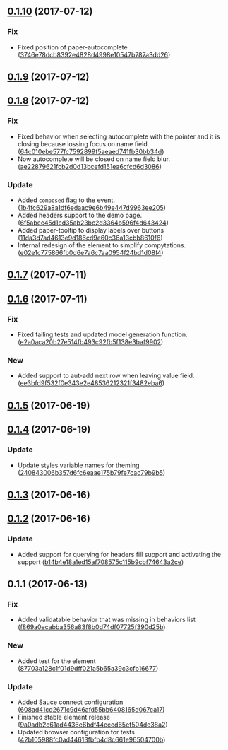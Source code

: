 <a name="0.1.10"></a>
## [0.1.10](https://github.com/advanced-rest-client/headers-form-editor/compare/0.1.9...v0.1.10) (2017-07-12)


### Fix

* Fixed position of paper-autocomplete ([3746e78dcb8392e4828d4998e10547b787a3dd26](https://github.com/advanced-rest-client/headers-form-editor/commit/3746e78dcb8392e4828d4998e10547b787a3dd26))



<a name="0.1.9"></a>
## [0.1.9](https://github.com/advanced-rest-client/headers-form-editor/compare/0.1.8...v0.1.9) (2017-07-12)




<a name="0.1.8"></a>
## [0.1.8](https://github.com/advanced-rest-client/headers-form-editor/compare/0.1.7...v0.1.8) (2017-07-12)


### Fix

* Fixed behavior when selecting autocomplete with the pointer and it is closing because lossing focus on name field. ([64c010ebe577fc7592899f5aeaed741fb30bb34d](https://github.com/advanced-rest-client/headers-form-editor/commit/64c010ebe577fc7592899f5aeaed741fb30bb34d))
* Now autocomplete will be closed on name field blur. ([ae22879621fcb2d0d13bcefd151ea6cfcd6d3086](https://github.com/advanced-rest-client/headers-form-editor/commit/ae22879621fcb2d0d13bcefd151ea6cfcd6d3086))

### Update

* Added `composed` flag to the event. ([1b4fc629a8a1df6edaac9e6b49e447d9963ee205](https://github.com/advanced-rest-client/headers-form-editor/commit/1b4fc629a8a1df6edaac9e6b49e447d9963ee205))
* Added headers support to the demo page. ([6f5abec45d1ed35ab23bc2d3364b596f4d643424](https://github.com/advanced-rest-client/headers-form-editor/commit/6f5abec45d1ed35ab23bc2d3364b596f4d643424))
* Added paper-tooltip to display labels over buttons ([11da3d7ad4613e9d186cd9e60c36a13cbb8610f6](https://github.com/advanced-rest-client/headers-form-editor/commit/11da3d7ad4613e9d186cd9e60c36a13cbb8610f6))
* Internal redesign of the element to simplify compytations. ([e02e1c775866fb0d6e7a6c7aa0954f24bd1d08f4](https://github.com/advanced-rest-client/headers-form-editor/commit/e02e1c775866fb0d6e7a6c7aa0954f24bd1d08f4))



<a name="0.1.7"></a>
## [0.1.7](https://github.com/advanced-rest-client/headers-form-editor/compare/0.1.6...v0.1.7) (2017-07-11)




<a name="0.1.6"></a>
## [0.1.6](https://github.com/advanced-rest-client/headers-form-editor/compare/0.1.5...v0.1.6) (2017-07-11)


### Fix

* Fixed failing tests and updated model generation function. ([e2a0aca20b27e514fb493c92fb5f138e3baf9902](https://github.com/advanced-rest-client/headers-form-editor/commit/e2a0aca20b27e514fb493c92fb5f138e3baf9902))

### New

* Added support to aut-add next row when leaving value field. ([ee3bfd9f532f0e343e2e48536212321f3482eba6](https://github.com/advanced-rest-client/headers-form-editor/commit/ee3bfd9f532f0e343e2e48536212321f3482eba6))



<a name="0.1.5"></a>
## [0.1.5](https://github.com/advanced-rest-client/headers-form-editor/compare/0.1.4...v0.1.5) (2017-06-19)




<a name="0.1.4"></a>
## [0.1.4](https://github.com/advanced-rest-client/headers-form-editor/compare/0.1.3...v0.1.4) (2017-06-19)


### Update

* Update styles variable names for theming ([240843006b357d6fc6eaae175b79fe7cac79b9b5](https://github.com/advanced-rest-client/headers-form-editor/commit/240843006b357d6fc6eaae175b79fe7cac79b9b5))



<a name="0.1.3"></a>
## [0.1.3](https://github.com/advanced-rest-client/headers-form-editor/compare/0.1.2...v0.1.3) (2017-06-16)




<a name="0.1.2"></a>
## [0.1.2](https://github.com/advanced-rest-client/headers-form-editor/compare/0.1.1...v0.1.2) (2017-06-16)


### Update

* Added support for querying for headers fill support and activating the support ([b14b4e18a1ed15af708575c115b9cbf74643a2ce](https://github.com/advanced-rest-client/headers-form-editor/commit/b14b4e18a1ed15af708575c115b9cbf74643a2ce))



<a name="0.1.1"></a>
## 0.1.1 (2017-06-13)


### Fix

* Added validatable behavior that was missing in behaviors list ([f869a0ecabba356a83f8b0d74df07725f390d25b](https://github.com/advanced-rest-client/headers-form-editor/commit/f869a0ecabba356a83f8b0d74df07725f390d25b))

### New

* Added test for the element ([87703a128c1f01d9dff021a5b65a39c3cfb16677](https://github.com/advanced-rest-client/headers-form-editor/commit/87703a128c1f01d9dff021a5b65a39c3cfb16677))

### Update

* Added Sauce connect configuration ([608ad41cd2671c9d46afd55bb6408165d067ca17](https://github.com/advanced-rest-client/headers-form-editor/commit/608ad41cd2671c9d46afd55bb6408165d067ca17))
* Finished stable element release ([9a0adb2c61ad4436e6bdf44eccd65ef504de38a2](https://github.com/advanced-rest-client/headers-form-editor/commit/9a0adb2c61ad4436e6bdf44eccd65ef504de38a2))
* Updated browser configuration for tests ([42b105988fc0ad44613fbfb4d8c661e96504700b](https://github.com/advanced-rest-client/headers-form-editor/commit/42b105988fc0ad44613fbfb4d8c661e96504700b))



